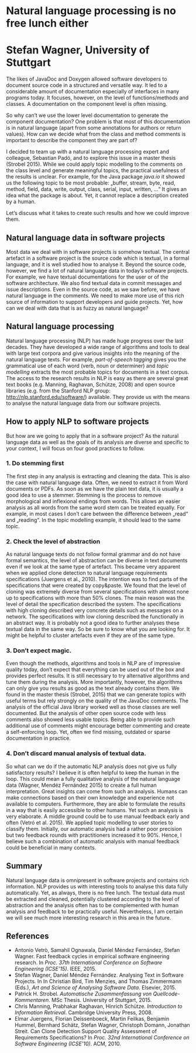 # Natural language processing is no free lunch either
# Stefan Wagner, University of Stuttgart

The likes of JavaDoc and Doxygen allowed software developers to document source code in a structured and versatile way. It led to a considerable amount of documentation especially of interfaces in many programs today. It focuses, however, on the level of functions/methods and classes. A documentation on the component level is often missing.

So why can’t we use the lower level documentation to generate the component documentation? One problem is that most of this documentation is in natural language (apart from some annotations for authors or return values). How can we decide what from the class and method comments is important to describe the component they are part of? 

I decided to team up with a natural language processing expert and colleague, Sebastian Padó, and to explore this issue in a master thesis (Strobel 2015). While we could apply topic modelling to the comments on the class level and generate meaningful topics, the practical usefulness of the results is unclear. For example, for the Java package *java.io* it showed us the following topic to be most probable:
„buffer, stream, byte, read, method, field, data, write, output, class, serial, input, written, …“
It gives an idea what the package is about. Yet, it cannot replace a description created by a human.

Let’s discuss what it takes to create such results and how we could improve them.

## Natural language data in software projects
Most data we deal with in software projects is somehow textual. The central artefact in a software project is the source code which is textual, in a formal language, and it is well studied how to analyse it. Beyond the source code, however, we find a lot of natural language data in today’s software projects. For example, we have textual documentations for the user or of the software architecture. We also find textual data in commit messages and issue descriptions. Even in the source code, as we saw before, we have natural language in the comments.  We need to make more use of this rich source of information to support developers and guide projects. Yet, how can we deal with data that is as fuzzy as natural language?

## Natural language processing
Natural language processing (NLP) has made huge progress over the last decades. They have developed a wide range of algorithms and tools to deal with large text corpora and give various insights into the meaning of the natural language texts. For example, *part-of-speech tagging* gives you the grammatical use of each word (verb, noun or determiner) and *topic modelling* extracts the most probable topics for documents in a text corpus. The access to the research results in NLP is easy as there are several great text books (e.g. Manning, Raghavan, Schütze, 2008) and open source libraries (e.g. from the Stanford NLP group: http://nlp.stanford.edu/software/) available. They provide us with the means to analyse the natural language data from our software projects.

## How to apply NLP to software projects
But how are we going to apply that in a software project? As the natural language data as well as the goals of its analysis are diverse and specific to your context, I will focus on four good practices to follow.

### 1. Do stemming first
The first step in any analysis is extracting and cleaning the data. This is also the case with natural language data. Often, we need to extract it from Word documents or PDFs. As soon as we have the plain text data, it is usually a good idea to use a stemmer. Stemming is the process to remove morphological and inflexional endings from words. This allows an easier analysis as all words from the same word stem can be treated equally. For example, in most cases I don’t care between the difference between „read“ and „reading“. In the topic modelling example, it should lead to the same topic. 

### 2. Check the level of abstraction
As natural language texts do not follow formal grammar and do not have formal semantics, the level of abstraction can be diverse in text documents even if we look at the same type of artefact. This became very apparent when we applied clone detection to natural language requirements specifications (Juergens et al., 2010). The intention was to find parts of the specifications that were created by copy&paste. We found that the level of cloning was extremely diverse from several specifications with almost none up to specifications with more than 50% clones. The main reason was the level of detail the specification described the system. The specifications with high cloning described very concrete details such as messages on a network. The specifications with low cloning described the functionally in an abstract way. It is probably not a good idea to further analyses these textual data in the same way. So be sure to know what you are looking for. It might be helpful to  cluster artefacts even if they are of the same type.

### 3. Don’t expect magic. 
Even though the methods, algorithms and tools in NLP are of impressive quality today, don’t expect that everything can be used out of the box and provides perfect results. It is still necessary to try alternative algorithms and tune them during the analysis. More importantly, however, the algorithms can only give you results as good as the text already contains them. We found in the master thesis (Strobel, 2015) that we can generate topics with useful terms but rely strongly on the quality of the JavaDoc comments. The analysis of the official Java library worked well as those classes are well documented. But the analysis of other open source code with less comments also showed less usable topics. Being able to provide such additional use of comments might encourage better commenting and create a self-enforcing loop. Yet, often we find missing, outdated or sparse documentation in practice. 

### 4. Don’t discard manual analysis of textual data. 
So what can we do if the automatic NLP analysis does not give us fully satisfactory results? I believe it is often helpful to keep the human in the loop. This could mean a fully qualitative analysis of the natural language data (Wagner, Mendéz Fernández 2015) to create a full human interpretation. Great insights can come from such an analysis. Humans can make connections based on their own knowledge and experience not available to computers. Furthermore, they are able to formulate the results in a way that is easily accessible to other humans. Yet such an analysis is very elaborate. A middle ground could be to use manual feedback early and often (Vetró et al. 2015). We applied topic modelling to user stories to classify them. Initially, our automatic analysis had a rather poor precision but two feedback rounds with practitioners increased it to 90%. Hence, I believe such a combination of automatic analysis with manual feedback could be beneficial in many contexts.

## Summary
Natural language data is omnipresent in software projects and contains rich information. NLP provides us with interesting tools to analyse this data fully automatically. Yet, as always, there is no free lunch. The textual data must be extracted and cleaned, potentially clustered according to the level of abstraction and the analysis often has to be complemented with human analysis and feedback to be practically useful. Nevertheless, I am certain we will see much more interesting research in this area in the future.

## References
+ Antonio Vetrò, Samahil Ognawala, Daniel Méndez Fernández, Stefan Wagner. Fast feedback cycles in empirical software engineering research. In *Proc. 37th International Conference on Software Engineering (ICSE’15)*. IEEE, 2015.
+ Stefan Wagner, Daniel Méndez Fernández. Analysing Text in Software Projects. In In Christian Bird, Tim Menzies, and Thomas Zimmermann (Eds.), *Art and Science of Analysing Software Data*. Elsevier, 2015.
+ Patrick H. Strobel. *Automatische Zusammenfassung von Quellcode-Kommentaren*. MSc Thesis. University of Stuttgart, 2015.
+ Chris Manning, Prabhakar Raghavan, Hinrich Schütze. *Introduction to Information Retrieval*. Cambridge University Press, 2008.
+ Elmar Juergens, Florian Deissenboeck, Martin Feilkas, Benjamin Hummel, Bernhard Schätz, Stefan Wagner, Christoph Domann, Jonathan Streit. Can Clone Detection Support Quality Assessment of Requirements Specifications? In *Proc. 32nd International Conference on Software Engineering (ICSE’10)*. ACM, 2010.